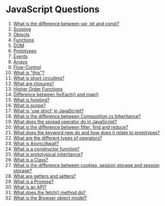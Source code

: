 # JavaScript Questions

1. [What is the difference between var, let and const?](javascript/variables.md)
2. [Scoping]()
3. [Objects]()
4. [Functions]()
5. [DOM]()
6. [Prototypes](javascript/prototypes.md)
7. [Events](javascript/events.md)
8. [Arrays]()
9. [Flow-Control]()
10. [What is "this"?](javascript/this.md)
11. [What is short circuiting?](javascript/short-circuiting.md)
12. [What are closures?](javascript/closures.md)
13. [Higher Order Functions](javascript/hof.md)
14. [Difference between forEach() and map()](javascript/mapAndForEach.md)
15. [What is hoisting?](javascript/hoisting.md)
16. [What is scope?](javascript/scope.md)
17. [What is 'use strict' in JavaScript?](javascript/useStrict.md)
18. [What is the difference between Composition cs Inheritance?](javascript/compAndInh.md)
19. [What does the spread operator do in JavaScript?](javascript/spread.md)
20. [What is the difference between filter, find and reduce?](javascript/arrayMethods.md)
21. [What does the keyword new do and how does it relate to prototypes?](javascript/prototype.md)
22. [What are the different types of operators?](javascript/operators.md)
23. [What is Async/Await?](javascript/async-await.md)
24. [What is a constructor function?](javascript/constructor.md)
25. [What is prototypical inheritance?](javascript/prototype-inheritance.md)
26. [What is a Class?](javascript/class.md)
27. [What is the difference between cookies, session storage and session storage?](javascript/storage.md)
28. [What are getters and setters?](javascript/gettersAndSetters.md)
29. [What is a Promise?](javascript/promises.md)
30. [What is an API?](javascript/api.md)
31. [What does the fetch() method do?](javascript/fetch.md)
32. [What is the Browser object model?](javascript/bom.md)
